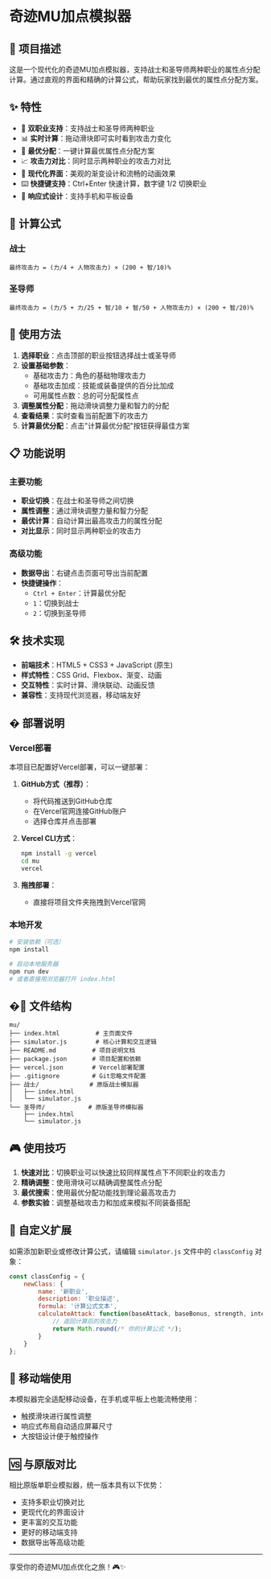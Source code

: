 # 奇迹MU加点模拟器

## 📖 项目描述

这是一个现代化的奇迹MU加点模拟器，支持战士和圣导师两种职业的属性点分配计算。通过直观的界面和精确的计算公式，帮助玩家找到最优的属性点分配方案。

## ✨ 特性

- 🎯 **双职业支持**：支持战士和圣导师两种职业
- 📊 **实时计算**：拖动滑块即可实时看到攻击力变化
- 🚀 **最优分配**：一键计算最优属性点分配方案
- 📈 **攻击力对比**：同时显示两种职业的攻击力对比
- 💫 **现代化界面**：美观的渐变设计和流畅的动画效果
- ⌨️ **快捷键支持**：Ctrl+Enter 快速计算，数字键 1/2 切换职业
- 📱 **响应式设计**：支持手机和平板设备

## 🧮 计算公式

### 战士
```
最终攻击力 = (力/4 + 人物攻击力) × (200 + 智/10)%
```

### 圣导师
```
最终攻击力 = (力/5 + 力/25 + 智/10 + 智/50 + 人物攻击力) × (200 + 智/20)%
```

## 🚀 使用方法

1. **选择职业**：点击顶部的职业按钮选择战士或圣导师
2. **设置基础参数**：
   - 基础攻击力：角色的基础物理攻击力
   - 基础攻击加成：技能或装备提供的百分比加成
   - 可用属性点数：总的可分配属性点
3. **调整属性分配**：拖动滑块调整力量和智力的分配
4. **查看结果**：实时查看当前配置下的攻击力
5. **计算最优分配**：点击"计算最优分配"按钮获得最佳方案

## 📋 功能说明

### 主要功能
- **职业切换**：在战士和圣导师之间切换
- **属性调整**：通过滑块调整力量和智力分配
- **最优计算**：自动计算出最高攻击力的属性分配
- **对比显示**：同时显示两种职业的攻击力

### 高级功能
- **数据导出**：右键点击页面可导出当前配置
- **快捷键操作**：
  - `Ctrl + Enter`：计算最优分配
  - `1`：切换到战士
  - `2`：切换到圣导师

## 🛠️ 技术实现

- **前端技术**：HTML5 + CSS3 + JavaScript (原生)
- **样式特性**：CSS Grid、Flexbox、渐变、动画
- **交互特性**：实时计算、滑块联动、动画反馈
- **兼容性**：支持现代浏览器，移动端友好

## � 部署说明

### Vercel部署
本项目已配置好Vercel部署，可以一键部署：

1. **GitHub方式（推荐）**：
   - 将代码推送到GitHub仓库
   - 在Vercel官网连接GitHub账户
   - 选择仓库并点击部署

2. **Vercel CLI方式**：
   ```bash
   npm install -g vercel
   cd mu
   vercel
   ```

3. **拖拽部署**：
   - 直接将项目文件夹拖拽到Vercel官网

### 本地开发
```bash
# 安装依赖（可选）
npm install

# 启动本地服务器
npm run dev
# 或者直接用浏览器打开 index.html
```

## �📂 文件结构

```
mu/
├── index.html          # 主页面文件
├── simulator.js        # 核心计算和交互逻辑
├── README.md          # 项目说明文档
├── package.json       # 项目配置和依赖
├── vercel.json        # Vercel部署配置
├── .gitignore         # Git忽略文件配置
├── 战士/              # 原版战士模拟器
│   ├── index.html
│   └── simulator.js
└── 圣导师/            # 原版圣导师模拟器
    ├── index.html
    └── simulator.js
```

## 🎮 使用技巧

1. **快速对比**：切换职业可以快速比较同样属性点下不同职业的攻击力
2. **精确调整**：使用滑块可以精确调整属性点分配
3. **最优搜索**：使用最优分配功能找到理论最高攻击力
4. **参数实验**：调整基础攻击力和加成来模拟不同装备搭配

## 🔧 自定义扩展

如需添加新职业或修改计算公式，请编辑 `simulator.js` 文件中的 `classConfig` 对象：

```javascript
const classConfig = {
    newClass: {
        name: '新职业',
        description: '职业描述',
        formula: '计算公式文本',
        calculateAttack: function(baseAttack, baseBonus, strength, intelligence) {
            // 返回计算后的攻击力
            return Math.round(/* 你的计算公式 */);
        }
    }
};
```

## 📱 移动端使用

本模拟器完全适配移动设备，在手机或平板上也能流畅使用：
- 触摸滑块进行属性调整
- 响应式布局自动适应屏幕尺寸
- 大按钮设计便于触控操作

## 🆚 与原版对比

相比原版单职业模拟器，统一版本具有以下优势：
- 支持多职业切换对比
- 更现代化的界面设计
- 更丰富的交互功能
- 更好的移动端支持
- 数据导出等高级功能

---

享受你的奇迹MU加点优化之旅！🎮✨
